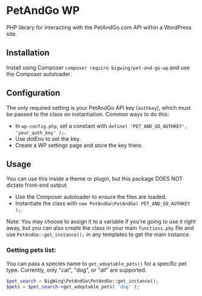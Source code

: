 # PetAndGo WP
PHP library for interacting with the PetAndGo.com API within a WordPress site.

## Installation
Install using Composer `composer require bigwing/pet-and-go-wp` and use the Composer autoloader.

## Configuration
The only required setting is your PetAndGo API key (`authkey`), which must be passed to the class on instantiation.
Common ways to do this:
- In `wp-config.php`, set a constant with `define( 'PET_AND_GO_AUTHKEY', 'your_auth_key' );`.
- Use dotEnv to set the key.
- Create a WP settings page and store the key there.

## Usage
You can use this inside a theme or plugin, but this package DOES NOT dictate front-end output.

- Use the Composer autoloader to ensure the files are loaded.
- Instantiate the class with `new PetAndGo\PetAndGo( PET_AND_GO_AUTHKEY );`.

Note: You may choose to assign it to a variable if you're going to use it right away,
but you can also create the class in your main `functions.php` file and use
`PetAndGo::get_instance();` in any templates to get the main instance.

### Getting pets list:
You can pass a species name to `get_adoptable_pets()` for a specific pet type. Currently, only "cat", "dog", or "all"
are supported.

```php
$pet_search = BigWing\PetAndGo\PetAndGo::get_instance();
$pets = $pet_search->get_adoptable_pets( 'dog' );
```
